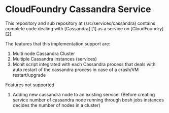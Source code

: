 # CloudFoundry Cassandra Service

This repository and sub repository at (src/services/cassandra) contains complete code dealing with  [Cassandra] [1] as a service on [CloudFoundry] [2].

The features that this implementation support are:
1. Multi node Cassandra Cluster
2. Multiple Cassandra instances (services)
3. Monit script integrated with each Cassandra process that deals with auto restart of the cassandra process in case of a crash/VM restart/upgrade

Features not supported
1. Adding new cassandra node to an existing service. (Before creating service number of cassandra node running through bosh jobs instances decides the number of nodes in a cluster)

